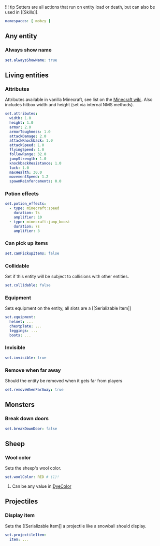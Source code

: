 !!! tip
    Setters are all actions that run on entity load or death, but can also be used in [[Skills]].

```yaml
namespaces: [ mobzy ]
```

## Any entity

### Always show name

```yaml
set.alwaysShowName: true
```

## Living entities

### Attributes

Attributes available in vanilla Minecraft, see list on the [Minecraft wiki](https://minecraft.wiki/w/Attribute#Attributes_available_on_all_living_entities). Also includes hitbox width and height (set via internal NMS methods).

```yaml
set.attributes:
  width: 1.0
  height: 1.0
  armor: 2.0
  armorToughness: 1.0
  attackDamage: 2.0
  attackKnockback: 1.0
  attackSpeed: 1.0
  flyingSpeed: 1.0
  followRange: 32.0
  jumpStrength: 1.0
  knockbackResistance: 1.0
  luck: 1.0
  maxHealth: 30.0
  movementSpeed: 1.2
  spawnReinforcements: 0.0
```

### Potion effects

```yaml
set.potion_effects:
  - type: minecraft:speed
    duration: 7s
    amplifier: 10
  - type: minecraft:jump_boost
    duration: 7s
    amplifier: 3
```

### Can pick up items

```yaml
set.canPickupItems: false
```

### Collidable

Set if this entity will be subject to collisions with other entities.

```yaml
set.collidable: false
```
### Equipment

Sets equipment on the entity, all slots are a [[Serializable Item]]
```yaml
set.equipment:
  helmet: ...
  chestplate: ...
  leggings: ...
  boots: ...
```

### Invisible

```yaml
set.invisible: true
```

### Remove when far away

Should the entity be removed when it gets far from players

```yaml
set.removeWhenFarAway: true
```

## Monsters

### Break down doors

```yaml
set.breakDownDoor: false
```

## Sheep

### Wool color

Sets the sheep's wool color. 

```yaml
set.woolColor: RED # (1)!
```

1. Can be any value in [DyeColor](https://jd.papermc.io/paper/1.20/org/bukkit/DyeColor.html)


## Projectiles

### Display item

Sets the [[Serializable Item]] a projectile like a snowball should display.

```yaml
set.projectileItem:
  item: ...
```
